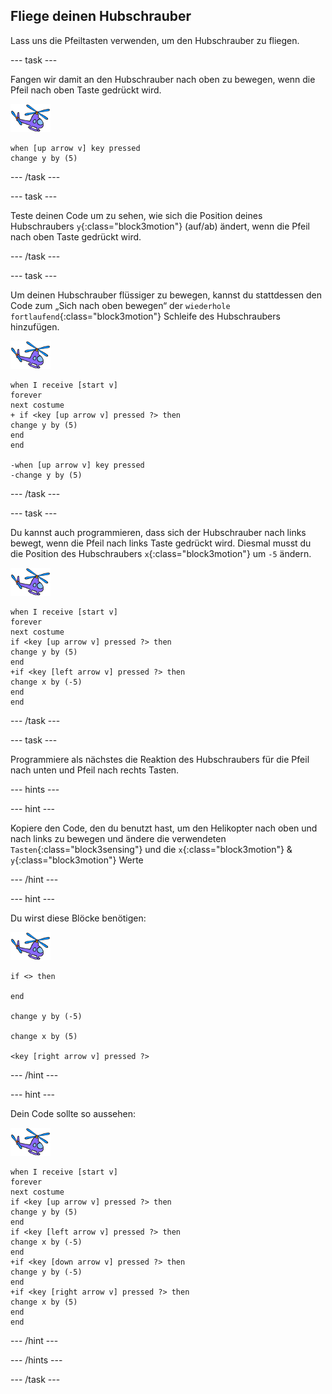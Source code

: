 ## Fliege deinen Hubschrauber

Lass uns die Pfeiltasten verwenden, um den Hubschrauber zu fliegen.

--- task ---

Fangen wir damit an den Hubschrauber nach oben zu bewegen, wenn die Pfeil nach oben Taste gedrückt wird.

![Hubschrauber Sprite](images/helicopter-sprite.png)

```blocks3
when [up arrow v] key pressed
change y by (5)
```

--- /task ---

--- task ---

Teste deinen Code um zu sehen, wie sich die Position deines Hubschraubers `y`{:class="block3motion"} (auf/ab) ändert, wenn die Pfeil nach oben Taste gedrückt wird.

--- /task ---

--- task ---

Um deinen Hubschrauber flüssiger zu bewegen, kannst du stattdessen den Code zum „Sich nach oben bewegen“ der `wiederhole fortlaufend`{:class="block3motion"} Schleife des Hubschraubers hinzufügen.

![Hubschrauber Sprite](images/helicopter-sprite.png)

```blocks3
when I receive [start v]
forever
next costume
+ if <key [up arrow v] pressed ?> then
change y by (5)
end
end

-when [up arrow v] key pressed
-change y by (5)
```

--- /task ---

--- task ---

Du kannst auch programmieren, dass sich der Hubschrauber nach links bewegt, wenn die Pfeil nach links Taste gedrückt wird. Diesmal musst du die Position des Hubschraubers `x`{:class="block3motion"} um `-5` ändern.

![Hubschrauber Sprite](images/helicopter-sprite.png)

```blocks3
when I receive [start v]
forever
next costume
if <key [up arrow v] pressed ?> then
change y by (5)
end
+if <key [left arrow v] pressed ?> then
change x by (-5)
end
end
```

--- /task ---

--- task ---

Programmiere als nächstes die Reaktion des Hubschraubers für die Pfeil nach unten und Pfeil nach rechts Tasten.

--- hints ---

--- hint ---

Kopiere den Code, den du benutzt hast, um den Helikopter nach oben und nach links zu bewegen und ändere die verwendeten `Tasten`{:class="block3sensing"} und die `x`{:class="block3motion"} & `y`{:class="block3motion"} Werte

--- /hint ---

--- hint ---

Du wirst diese Blöcke benötigen:

![Hubschrauber Sprite](images/helicopter-sprite.png)

```blocks3
if <> then

end

change y by (-5)

change x by (5)

<key [right arrow v] pressed ?>
```

--- /hint ---

--- hint ---

Dein Code sollte so aussehen:

![Hubschrauber Sprite](images/helicopter-sprite.png)

```blocks3
when I receive [start v]
forever
next costume
if <key [up arrow v] pressed ?> then
change y by (5)
end
if <key [left arrow v] pressed ?> then
change x by (-5)
end
+if <key [down arrow v] pressed ?> then
change y by (-5)
end
+if <key [right arrow v] pressed ?> then
change x by (5)
end
end
```

--- /hint ---

--- /hints ---

--- /task ---
